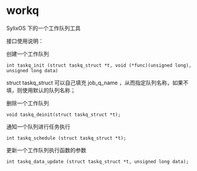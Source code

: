 # workq
SylixOS 下的一个工作队列工具

接口使用说明：

创建一个工作队列

```
int taskq_init (struct taskq_struct *t, void (*func)(unsigned long), unsigned long data)
```

struct taskq_struct 可以自己填充 job_q_name ，从而指定队列名称，如果不填，则使用默认的队列名称；



删除一个工作队列

```
void taskq_deinit(struct taskq_struct *t);
```



通知一个队列进行任务执行

```
int taskq_schedule (struct taskq_struct *t);
```



更新一个工作队列执行函数的参数

```
int taskq_data_update (struct taskq_struct *t, unsigned long data);
```





